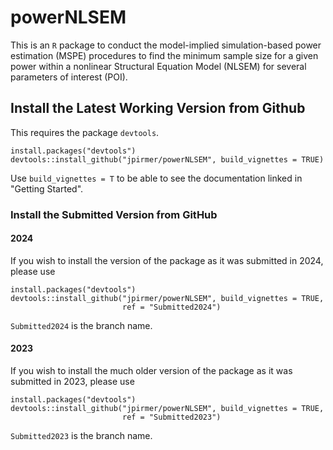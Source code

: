 # powerNLSEM

This is an `R` package to conduct the model-implied simulation-based power estimation (MSPE) procedures to find the minimum sample size for a given power within a nonlinear Structural Equation Model (NLSEM) for several parameters of interest (POI). 

## Install the Latest Working Version from Github
This requires the package `devtools`.

```{r, eval=FALSE}
install.packages("devtools")
devtools::install_github("jpirmer/powerNLSEM", build_vignettes = TRUE)
```

Use `build_vignettes = T` to be able to see the documentation linked in "Getting Started". 


### Install the Submitted Version from GitHub

#### 2024
If you wish to install the version of the package as it was submitted in 2024, please use

```{r, eval=FALSE}
install.packages("devtools")
devtools::install_github("jpirmer/powerNLSEM", build_vignettes = TRUE, 
                         ref = "Submitted2024")
```

`Submitted2024` is the branch name.

#### 2023

If you wish to install the much older version of the package as it was submitted in 2023, please use

```{r, eval=FALSE}
install.packages("devtools")
devtools::install_github("jpirmer/powerNLSEM", build_vignettes = TRUE, 
                         ref = "Submitted2023")
```

`Submitted2023` is the branch name.

